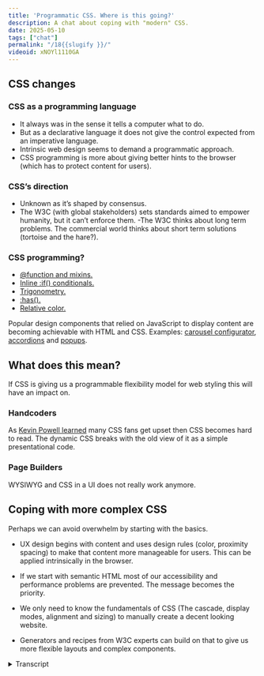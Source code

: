 ```yaml
---
title: 'Programmatic CSS. Where is this going?'
description: A chat about coping with "modern" CSS.
date: 2025-05-10
tags: ["chat"]
permalink: "/18{{slugify }}/"
videoid: xNOYl1110GA
---
```


## CSS changes
### CSS as a  programming  language

- It always was in the sense it tells a computer what to do.
- But as a declarative language it does not give the control expected from an imperative language.
- Intrinsic web design seems to demand a programmatic approach.
- CSS programming is more about giving better hints to the browser (which has to protect content for users).

### CSS’s direction
- Unknown as it’s shaped by consensus. 
- The W3C (with global stakeholders) sets standards aimed to empower humanity, but it can’t enforce them.
-The W3C thinks about long term problems. The commercial world thinks about short term solutions (tortoise and the hare?).

### CSS programming?

- [ @function and mixins.]( https://css.oddbird.net/sasslike/mixins-functions/)
- [Inline :if() conditionals.](https://css-tricks.com/if-css-gets-inline-conditionals/)
- [Trigonometry.](https://developer.mozilla.org/en-US/docs/Web/CSS/:has)
- [:has().](https://developer.mozilla.org/en-US/docs/Web/CSS/:has)
- [Relative color.](https://developer.mozilla.org/en-US/docs/Web/CSS/CSS_colors/Relative_colors)


Popular design components that relied on JavaScript to display content are becoming achievable with HTML and CSS.  Examples:  [carousel configurator](https://chrome.dev/carousel-configurator/), [accordions](https://codepen.io/SaraSoueidan/pen/bGPjBQe/f5761a4ef1339f38668ca7098d0bda26)  and [popups](https://codepen.io/web-dot-dev/pen/jOeKzpb).

## What does this mean?

If CSS is giving us a programmable flexibility model for web styling this will have an impact on.

### Handcoders

As [Kevin Powell learned](https://www.youtube.com/watch?v=k_3pRxdv-cI) many CSS fans get upset then CSS becomes hard to read. The dynamic CSS breaks with the old view of it as  a simple presentational code.

### Page Builders

WYSIWYG and CSS in a UI does not really work anymore.


## Coping with more complex CSS

Perhaps we can avoid overwhelm by starting with the basics.

- UX design begins with content and uses design rules (color, proximity spacing) to make that content more manageable for users. This can be applied intrinsically in the browser.

- If we start with semantic HTML most of our accessibility and performance problems are prevented. The message becomes the priority.

- We only need to know the fundamentals of CSS (The cascade, display modes, alignment and sizing) to manually create a decent looking website.

- Generators and recipes from W3C experts can build on that to give us  more flexible layouts and complex components.

<details> 
<summary> Transcript</summary>

[00:00:05] **Nathan Wrigley:** Hello and welcome to the No Script Show. New CSS specifications are coming faster than we can understand them. If we tried to cover them all at one time, we would probably not be able to see the wood for the trees. So instead, we're going to step back and see if we can understand the overall direction.

As always, making this show hang together, doing all the work really is. David, how. I'm good. 

[00:00:31] **David Waumsley:** I'm, the reason for this episode really is that I'm starting to feel a bit overwhelmed by all of this kind of programmatic CSS that we're starting to see all these if statements and that function and all this stuff.

I can't keep up. And I love, I've just got into CSS and I, really love it and I've found a way to make it simple. And now my head is mush again. 

[00:00:52] **Nathan Wrigley:** Can I ask you a question? Yes. how good were you at. Programming, because I always, it always bamboozled me. I could always see that there were people significantly better at retaining the concepts after reading a page in the day when you and I learned everything was in a physical book with pages that you would turn and, and I would remember getting to the end of whole chapters thinking I'd got it, and then restart the chapter.

Think, oh. Actually, I've forgotten more or less everything that happened. I was never good at programming, basically. So I could see why maybe this would cause you, some level of fear. 

[00:01:27] **David Waumsley:** I. Yeah, and it's also, but because I did a little presentation for your thing that you do, this page builder summit where I've been thinking, talking to page builder users like I was and trying to encourage 'em to look at CS s and how wonderful it is and you realize that you've got all this kind of, if you try and pick things up from YouTube videos, now you can really get lost.

'cause everybody's excited about all this new kind of dynamic stuff that's coming into CSS. So you could really. Get lost in all of that, which I'm starting to do. So I need this in a way, partly because if anybody does see that presentation comes here, it might be a bit of a follow on from what was tried to say there.

But also, it's about, me. Try just getting my head straight again, if you like, and recapping on what we've been doing with this show. 

[00:02:13] **Nathan Wrigley:** Yeah. I guess if you were to look at it from a long way off, if you were to have distance and perspective, better to have. Things to learn, then it's stagnating.

Although that's, it's easy to say, but better to have things that are happening, exciting things, difficult maybe, but better that it's, that it's moving on and pushing forwards and getting more complicated and therefore the options available to, developers, the youths, David, the young ones who are gonna come along and.

Just grasp it in a heartbeat. it's, better, it is better for the web in general. okay. that's the message here. do you want me to put the Yes. Just have the notes 

[00:02:54] **David Waumsley:** that'll help me Yeah. To wander through this Yeah. So if we can start on just what's changing at the moment and basically this, because I'm saying programmatic language, and I see other people in groups and stuff saying, oh, so CSS is becoming a programming language now, and I think there's been a long debate.

That was a good CSS Tricks article actually, about that, where I think, was it Chris Coyer? Getting very frustrated when people say, is that a program in language and. I know others do. Hayden Pickering, is quite sharp with people who's, who say that it isn't that CSS isn't a programming language 'cause they say, yes it is, works on a computer.

Okay. So 

[00:03:36] **Nathan Wrigley:** that definition, it is a programming language, but, 

[00:03:39] **David Waumsley:** it is in that way. But if you Google it now, which I did just before the show there, it says, no, not really. It's a presentational language. Okay. so you get into this for ages, but I think the key thing is, we've mentioned this on the show before, but.

there is a big difference I think, in code, and I think this is the thing I've had to get my, there's a sort of. A feeling that all code is difficult, which I think is why people will be attracted to page builders as I was when code when CSS appeared difficult to me. but I think there is a difference between the declarative languages of HTML and CSS, where you only get to hint what the browser does, and the browser has to protect the content for the users.

So you can be bad at coding with. HT ML and CSS and the browser knows to ignore all the rubbish shoes stick in there. And just display everything it can, which is not the case with the traditional imperative languages that because they have to work, someone has to have control what they coding via logic, which is what I'm not very good at.

I'm No, they, that's, that encapsulates it perfectly. 

[00:04:47] **Nathan Wrigley:** Yeah. Yeah. That's me too. Yeah. Yeah. 

[00:04:49] **David Waumsley:** Yeah. And they were, and there was a JavaScript and PHP on those, on that, and I. but what's interesting, I think for me, this is my understanding of it, when we get to the programming language we're talking about, and I think what we're seeing here is the stuff that's been introduced that we'll call a programming language is about still sticking with the declarative stuff.

It's more about giving better hints Yeah. To the browser in the, fact that we now have. Intrinsic web design where we need to tell the, browser to do some mass on our behalf to display things in a way that we want them. No. 

[00:05:25] **Nathan Wrigley:** Yes. Yeah. So, in, yeah. 

[00:05:28] **David Waumsley:** no. That was basically it. I am, my own, trying to get my head around this is that CSS is still this simple declarative language where we say, we'd like this to be read, but okay.

Browser, if they use us, says they, want a forced color on it. You, don't give 'em our red, that's fine. I can live with that. It's still that sort of simple thing which we can deal with as communicators. I think intrinsic design. Requires because of the programmatic side. What Jen Sim said in the very first like episode we said about this, we're now programming a flexibility model for the wear.

But I think that the demands of all the different devices we have to serve now means that we need that kind of stuff to be in our CSS. 

[00:06:11] **Nathan Wrigley:** Yeah, I think it, what's been really nice about CSS is it has been really forgiving. If you do something that basically doesn't work, it still works, nothing will collapse and you're not going to be, at the end of the road if you do something wrong.

Let's say for example with, PHP in the CMS that I use WordPress, then there's a total catastrophe. Everything just breaks. And so it's been very forgiving, but also it's limiting. And so throwing in components of. Programmability. it's not really programming, but it's got little aspects, little hints of programming.

Nothing presumably is really going to break. It just won't look the way you want it. So it's still presentational, but I think this is the way it needs to go. the shame though is that I'm now elderly. learning all these new things will probably be something that I will do from afar. It'll only be at the point where I actually need to use it.

It will be interesting though, because. You were mentioning about page builders and things like that, it will be interesting to see if it is possible to force this into a UI of a page builder at some point. I'm struggling to see how that would be possible given how things work at the moment, because you've got this really limited palette of things that you can do in CSS, and so page builders can pretty much do all of those.

But now that we're moving to a much more kind of ephemeral. You don't quite know how anything's gonna look given any screen size. You, have some intuition, but it's not quite gonna be there. It'll be interesting to see. How that works. 'cause view ports and widths of view ports and all of that is going, out the window.

Exactly. 

[00:07:54] **David Waumsley:** Yeah. So I think that's, I mean I think it's, the problem with the CSS is never one thing and I think even more so it's, now two things. So I imagine now if I'm not good at. logical programming and, the mentality you need to have that it probably doesn't matter because there are other CSS experts who make generators that I can use.

okay. As long as I understand how they work and what values need to be changed, that's probably all I need to know because at the end of most of the hard work is done by the browser these days, isn't it? Yeah. We're just telling it how to do. it is hints again to the browser. So it does all the work.

[00:08:29] **Nathan Wrigley:** Have you become an aficionado of, these generators then? Have you got a nice long list of generators to achieve particular things? is it a case of you have to go and Google to find the generators or are they all housed in one place? Is there one authority that seems to be really good at creating those kind of generators?

[00:08:51] **David Waumsley:** Yeah, I think this, 

[00:08:53] **Nathan Wrigley:** I think if 

[00:08:53] **David Waumsley:** we, otherwise we end up, there's a danger of going back to the bad old days of learning CSS where you go to stack overflow and Right. Pay somebody's solution into your sheets. So I think I am very, there are things like, utopia as a. Fluid typography, generator is the thing that I start off with that again, that may have to change.

There's sort of things that impact on that. We get trigonometry coming to CSS as well, which means that you could, rather than have this. Absolute linear, straight line, linear change from your font sizes, you could tail that off or whatever with this. So there, there might be changes that happen with that.

okay. mi and Suzanne talked about fluid typography. One of the big bugs that she's got at the moment is that she likes big font sizes. on websites. But if she sets her own screen to a big font size, these will relatively grow. Yeah. So some, of the sites that she likes who are big font sizes, she makes them look a bit too big.

Okay. If she gives, that's her preference. Anyway, sorry. Yeah. No, It's 

[00:09:55] **Nathan Wrigley:** okay. She's an expert. 

[00:09:58] **David Waumsley:** I know. But yes, up to now that's the best thing and that's what she uses as well. Yeah. Utopia. And reason I like that is because the people behind it Clear Left is the company behind it. We've got Jeremy Keefe behind it.

He's somebody who's, at least has to go through the process that he wrote. The more definitive guide on HTML five, so somebody who, you can trust to yeah. Know what's going on in the wc. So I'd be very cautious about any generator there. But I think, we'll actually, I'll move through some, I'm jumping so far ahead on this.

I'll, yeah, it's okay. 

[00:10:32] **Nathan Wrigley:** let's reign it back in. And should we go back to our document on the screen? yes. So if you're listening to this, then it's on the screen. 

[00:10:41] **David Waumsley:** Yeah. yeah, so we'll just talk a little bit. Yeah. one of the things I was doing that presentation for your event there, and I suddenly thought, am I sounding like the W three C has got a plan or something in mind with the direction we're going?

Because I don't think they do because I think when we are looking at CSS direction, we always, it's always unknown because it's always done by consensus with the stakeholders that have been involved. 

[00:11:06] **Nathan Wrigley:** Now that's the case with anything like this though, isn't it? You see a direction because it's had a trajectory.

When you look over your shoulder, you know it's gone from there to here. So it must have a direction from here to somewhere in the future. And of course, it really doesn't, there isn't that kind of times arrow approach to it. but it, because it's a more of a community based. project, but there must be some threads that we can pull out of, okay, it's very likely to go in this direction.

I would've thought, but no, there's no way of, actually, no. maybe in the very near term we know, but in the, I think in the decade long term, no. 

[00:11:47] **David Waumsley:** Yeah, I think we can, the one thing about reconnecting with the W three C and what's going on there and the debates there, is that you do get some hint about.

You, you do know the future to a certain degree. At least you know what's coming to browsers, right? what's been agreed on. So in line, if statements is something agreed on, but it's not appeared in our browsers, a lot of stuff is appearing very quickly. Yeah. 

[00:12:10] **Nathan Wrigley:** Tsunami is coming, David. 

[00:12:12] **David Waumsley:** Yeah. But also you could see the discussions and I think the big discussion has been as getting right back, as we've been saying on the show for to the beginnings again and this HTML first, and then, it.

The web always has to protect the content, always. So we style around it and now everything has to be fluid. We have to start getting back that way. And it's very difficult if you've been in, what I've been doing is creating visual designs for clients with a page builder to switch, switch that entirely upside down because you've always started with the static design in your head of which you're trying to recreate with the, so you really having to flip that.

Greatly to be able to get. And I think once you do that, you line yourself up with what as the conversations that always come out of the W three C. So you know that we are heading that way and we know that technically we have to head that way because how else will we accommodate all the browsers if all the different sorry devices.

Yeah, I know what you mean. yeah. So I do think we get caught as well. And the direction's difficult. 'cause I think there's, I, put a little note here just saying that W three C. did I write it? Yeah. Oh, it's not in its own point, but the W three C thinks about long-term problems. That's its mainly focus, so it's very cautious where the commercial world thinks more short-term solutions all the time.

So you have this, yeah, I think you have this tortoise and hair situation going on all the time where, you know, In a time where CSS hasn't sorted out problems of being responsiveness, if you like, in the early two thousands and tens. So I think page builders have grown very strongly because they had a much better short term solution for the fact that we needed to, Sort out these designs. We did it. Yeah, Just what I mean. And I think it had its time where it solved the problems, but now I think it's flipping the other way that the tortoise is catching up because they've thought it's taken a long time to get grid out there. It's taken like 10 years of trying to get grid, a proper layout system and it's taken all this time, but I think now it's started things really speeded up again.

So I think the tortoise. The W three C in my mind is overtaking the hair, which has been a lot of our research 

[00:14:20] **Nathan Wrigley:** solutions. Yeah, it's interesting as well, because if you think about it, we are trying to put pixels on a page at the end of the day. That's it. And we've had, what, 20 odd years of trying to get this right in air quotes.

I, I wonder how much innovation there actually is. how many, how long can we keep innovating in putting pixels on pages in interesting ways? And maybe that's just the problem. For the last 20 years, there have been ways to innovate, okay, we want this. Kinda masonry style layout, or we want things to overlap each other.

And then, when we narrow the viewport, we want the text to grow or the text to shrink, or things to just collide with each other or disappear. You get what I'm saying? But the point being, can we continue to innovate the way that we do layouts? And if that's not the case, if there is an end to that road.

Maybe that's where we're at with the WC three. sorry. W three C. Maybe it's because there is a more of an end in sight. There. There is a limitation to how innovative we can be with our layouts and it's taken the commercial things. So push, demonstrate what might be possible and now the standards based approach can kindly finally catch up.

Because there isn't too much runway left, if That's, I don't know if there's anything in that really, but 

[00:15:43] **David Waumsley:** I, I would question though, the first thing you said there about, you we're just trying to put pixels on a page and I think, no, I think this is where a lot of it's gone wrong. I think I.

No, we're trying to use the web to communicate with other people. 

[00:15:57] **Nathan Wrigley:** Oh, interesting. Okay. Yeah, and I think 

[00:15:58] **David Waumsley:** that's the starting point. And in communicating we often, which is generally text-based, we then need to, as any good designer for, UX needs. To do is to make that something where you can quickly, where you can easily and comfortably see that content, and it's easy to understand the hierarchy of that content, what's important in that content.

So the rest of what we're doing is essentially presenting. messaging. Yeah, that, so I like that I start from that point of view. and I think that's the, we, I think if we get back to the origins of the web, which has got lost along the way, is the fact that this is a, an information sharing tool for everybody to be able to use HTML.

Anybody should be able to write and get their website on there, get their message out, and then it's the levels. From there of styling that we do that gets it more professional. So anybody can do a basic styling and make it looks quite presentable, but then you know why we'll always be in need of a job.

Even if everybody can make their own simple websites and communicate. That's a good thing. 

[00:17:01] **Nathan Wrigley:** Yeah. 

[00:17:02] **David Waumsley:** There's a profession for us in expanding that, and I think if we start from that perspective rather than pixels on the page, we've already set ourselves that we're creating a visual medium of which in that we are stuffing in our messaging.

[00:17:14] **Nathan Wrigley:** That is interesting. Yeah, I like that. I like that. Yeah. Also, whilst you were saying all of that, it suddenly occurred to me that everything is driven by the current state of the tech that we have. hold the physical tech. So you know, we start with computers, two dimensional interface, it's quite large, the screen, and then we move to things more rectangular based in our hands, and I have no idea what.

Will come in that sphere. Maybe we'll be looking at the internet through glasses or goggles, or maybe there'll be just some sort of three dimensional presentation layer that will, I don't know, will augmented reality will become something interesting. And so this two dimensional, flat, rectangular thing that we face either in our hand or on a screen, maybe that will be supplanted by something as, and then this whole thing will start again.

Be interesting. 

[00:18:01] **David Waumsley:** Yeah, I'll put it as notes later because it's interesting 'cause E even in the thing that you do on with the WP builds, I was listening into one of the chats there about, a website's important any longer. Then there's another debate going on about how much clients need to be charged to start a website and they so depressed me these conversations because I thought if we get back to the way, I'm now starting to see it as this is all a, good, a global communication tool that anyone can actually use and that we try and make it more beautiful and presentable to the different mediums You. All that kind of stuff doesn't make any sense any longer. Why is it gonna dissipate? What, what's gonna happen to communication? So yes, if you think of it as a way of putting visuals onto the web, then I can see why all these different technologies are very threatening or why it might, if you've got that sort of level, but, and why you might need to charge so much if that's the expectation. But if you start with the fact that, it's, I've shown my information, my life, my business, whatever, I'm there.

To everybody. It. It starts to, that disappears a little bit. Yeah, and I think it's a better way of talking about it, because then we say, okay, it is HT ML first. It is our messaging first, and then actually even as designers, we should take a UX approach where we start with the content and style around it to make it presentable.

That's, yeah. 

[00:19:22] **Nathan Wrigley:** That's always been designed anyway, so yeah, I do like your, I do like the way you think deeply about these things. I'm more on the, it's a 2D surface with pixels on a page and you've got this, you've got a whole philosophy behind it, which is fabulous. 

[00:19:35] **David Waumsley:** But it is not though, is it?

It is just the fact that I, because I've taken myself off into something I'm uncomfortable with, right? I've had to think, how do I get, this is what I'm doing here. I'm talking aloud. It's just my, so the reason why I'm coming out with this stuff is 'cause I'm thinking. Yeah, I can't balance this all out in my own head, but I'm getting Yeah, you're trying to, yeah, 

[00:19:53] **Nathan Wrigley:** you're trying to figure You're still figuring it out.

Okay. Yeah, so we don't know what the CSS direction is. Basically, the long and the short of that whole thing was we can't be sure. We have some vague intuitions based upon what's coming into browsers and things like that, but certainly the long term view. We really are unsure 'cause it's a, yeah, it's an on, it's an ongoing project.

Okay. So CCSS programming, is it a programming language? What's coming, what's here? 

[00:20:22] **David Waumsley:** and this is why I thought, our show should be taking each of these and talking about 'em, but I just thought, I dunno how I would use 'em, which we, were talking about earlier. So we, have. Function functions and mixings come in and I think app function is something that we can already try in Chrome at the moment.

That's come very quickly. that's Miria and Suzanne's who put forward that project. So anybody who knows the kind of pre-process like SaaS will know mixings. You can create these little, if you like, little tokens, which can, but even, I can't remember. I. I started to learn a little bit of SAS before realizing I probably don't need it.

I bet it comes to native CSS and here it's coming. yeah, and it does allow you, again to have a bit of programming in your, in your style sheets somewhere to affect the rest of your style sheets. But how we use it, I don't dunno. So I thought, let's just cover these. there's inline if statements or conditionals that are coming in as well.

no 

[00:21:19] **Nathan Wrigley:** idea. I have no idea how that could be used. We talked before we hit record, that's still a. Yeah, 

[00:21:25] **David Waumsley:** Leah Varu is the person who put that forward about a year ago, and then that might be sometime coming to browsers. But, it's a kind of like an improvement, on query and something. we've got trigonometry, which is I think pretty much already there in the sense that we, we can do more with our calculations.

Now, would that have to be so linear? 

[00:21:46] **Nathan Wrigley:** That word literally triggers trigger geometry, triggers my. Yes. You dunno much about geometry thing. Yeah, exactly. oh really? Do we need that? Okay. Yeah, no, it'd be really useful. genuinely useful if you can apply math to the screen and what's going on.

this is where 

[00:22:05] **David Waumsley:** you hope people 

[00:22:06] **Nathan Wrigley:** will do clever stuff. We generate, which there's bound to be a ton of people out there who will just run with this and they just understand maths in a way that I just do not, so I'm sure it'll be wonderful. Yeah. 

[00:22:16] **David Waumsley:** I'm sure it'll come into the, typography, generators at some point, or might.

I was gonna say that 

[00:22:22] **Nathan Wrigley:** that's gonna be a case where the generator will be my best friend. I will not be doing any of that by hand. 

[00:22:29] **David Waumsley:** I'm not sure the same will it will get. I know, because I know there's a. There's been discussions between somebody who's mad on making demos all the time. Adam Arga, who works on the Chrome dev team, is also in the W three C and Matts OTT as well, who talked a lot previously about trigonometry and how it can be used.

So I think they've been, I. Not that they've come up with something, but combining that with relative colors, which is another one on my list there, you might be able to do some really clever dynamic programming of your whole palettes, if you like. Yeah, that'd be interesting. but certainly elements within your palette, like the way I'm using it at the moment, so I, am now, even though it's.

It's only got about 96% support, but I am using relative color just to put that formula as it breaks up the channels into a hover on the button. So whatever my color is at the top of the theme, I don't have to create a new one for the dark. I just let whatever that one is. 

[00:23:24] **Nathan Wrigley:** Yeah, Button. 

[00:23:25] **David Waumsley:** Yeah. So, anyway, but I think clever stuff with that and has, is one that I have managed to get my head around that's already widely usable.

exactly. And already because of the way that it works, because it's. the parents like to things that in your child can change how the parent behaves. You can use it for switches that you would need JavaScript for before, and 

[00:23:46] **Nathan Wrigley:** that kind of just leans really into what we already know, doesn't it?

There's, no great surprises there. You're just leveraging the language of what's already there. So it you might be trying to find a child and then the child affects the parents and, it that, I think that's easy to understand. There's, a lot of the cascade in there.

Yeah. And and I dunno, my head can pause that one much more straightforwardly than the if for example. 

[00:24:12] **David Waumsley:** yes. And I, but even that, you get, I think these things take time first. 'cause there was a lot of tricks that I used that I shown in when we were doing our websites were, one of those was the generator as well, that was creating a grid so you could put your content in kind of.

The example really is in a blog post where you might want your centered text fade type. So it's readable. You can read, it's not too many characters long. but then you want something to break out and normally you would've to create your own diviv for your breakout. And then. Another div again to put things back center where you use this grid and you use the name lines to be able to say, oh, okay, I want you to go from this start name line to this start name line.

Element. So those are calculators that do and the fluid, again, because you are, your calculating the sort of gap it narrows as you get. So in the same way that typography does, it sort of stretches. So a lot of that, and I lost my point. I did have a point where I was going, With this?

oh yes, it was, that was an example of something which I heard of. 'cause Rachel Andrews mentioned it before. Grid was fully supported in 2017, but it took until about 2000 and I think maybe a couple of years ago for somebody like Kevin Powell to make it more widespread because he discovered it for himself independently, that you could do this.

so it's interesting in how I think a lot of the stuff we've got now will take ages for us to work out. Oh, we could. Combine this with that and do this that we make. 

[00:25:46] **Nathan Wrigley:** yeah. 'cause you've got the, they've got two pieces to it really. You've got the learning how it works. Yes. And then off the back of that, once you onto people have learned how it works, then it's those same people figuring out how best to use it in ways that the rest of us can say, oh yeah, actually that, makes a lot of sense.

so it's all very well throwing trigonometry in, but really until somebody shows me that's really useful. That affects a website in a positive way, then it's almost like it's an academic paper. It's, yeah, that's fun to have trigonometry in there, but until I can see I can do that and it makes sense and the client will think that, that's a marvelous innovation.

I'll, I'm gonna be sitting on the fence, I suppose waiting, watching the cleverer people figure it all out. 

[00:26:34] **David Waumsley:** one thing you mentioned to me, 'cause you said we should do something on it, is that the thing that's happening now is all these kind of popular design components that used to rely on JavaScript are slowly finding their way into HTML and CSS.

Yep, yep. And to me that makes perfect sense. It has to, we have to get away from JavaScript that will affect content because JavaScript will break in the browser. JavaScript is an imperative language. That's the beauty of the declarative language. We only get to hint. But the browser can change, the web can change, and our code doesn't break.

So I, it's logical, isn't it, that more of this stuff is gonna come out of JavaScript when it's at the front end and has the potential to break and not be a, and stop the web from evolving. Yeah. Yeah, So I think, but I think we're getting some really good stuff. So obviously the, I'll bring it up.

Not that people will be able to see this in the audio, but, we've got the, carousel thing, Adam Margas project they've been doing. It's now available in Chrome everywhere where you've got these, carousels is called, but it's used in so many different ways. Yeah. Once you get the idea.

Yeah. it's not a carousel in terms of the, I forget what the terminology is, but these sort of scroll. score markers that we have and, basically it's another set of terminology, but we can use these to do whole pages carousels. Tabs we've got on there. 

[00:27:58] **Nathan Wrigley:** Yeah, 

[00:27:59] **David Waumsley:** all sorts of, different, 

[00:28:01] **Nathan Wrigley:** yeah.

Some of them just look, they're just so sublimely nice, aren't they? Look at those. Yeah. Much as I hate to, he's called it horizontal cards. I'm calling it a slider. But, yes. it's, I kinda have this whole thing of I don't really like sliders, but honestly there's something beguiling about it all being done with just CSS and, the fact that you can do, look, look at that.

that's just look, finger size buttons that are round, that your finger just really navigate towards. It's beautiful. There's always gonna, I, 

[00:28:36] **David Waumsley:** think they've solved the problem with this set of, it's called carousels. I think that's really misleading because the set of new stuff that we've got in there just allows us to play and it's.

It is still just hide and show stuff. This point points where we need things to be contained in a little box somewhere where we hide it away as secondary content. We'll always need that and effectively. talking about S slider, I think being terrible because we've got this concept of it, but effectively these are all, they're all versions 

[00:29:07] **Nathan Wrigley:** of sli.

Yeah. There's one thing, which is the focus and everything else is somehow receiving some kind of hidden state, I suppose it's less hidden there, but the, they're great. They're really great. So I'll just speak this into the, the URL is Chrome dev slash carousel. yes, if you wanted to go and check out, there's, so there's so many interesting examples.

Some of them are just wild, like wildly cool. 

[00:29:30] **David Waumsley:** And I went to the configurator there, so they've got a little configurator so you can start to work out what your code is. And this is again, another example of a generator where I think all of us will need to. To turn these on to see what the code means so we can use it in our projects.

And, anyway, let me go back. Yep. and there's another one which I've been looking into, which is accordion. So only very, just recently, with Accordions. Now, because you use it on your site, we have the, summary details and summary. Yes. Summary. Yeah. Tags. and with that, I mean they are disclosure, patterns as they're called in W three C where they disclose the information that's in them.

And they are great by default because they are, and I didn't really realize this, I. That they're searchable, oh yeah, Content within it is searchable. Yep. and they're accessible because the browser, again, is opening up and then doing all the stuff people are tabbing or need to, 

[00:30:29] **Nathan Wrigley:** they're literally perfect for like SEO and hiding content.

So I use it for transcripts 'cause it's in, it's right there, but it's invisible. So the search engine sees it. and, but it's, it's, an accordion. It looks like an accordion and it's the 

[00:30:45] **David Waumsley:** same. Yeah, same for this show as well. We've got it in there and it'll stay there. But the interesting thing is we can turn it into an accordion where, what people expect with an accordion is that if you open one, the other one, they're conscious of each other.

And now we can do that. We, if we put a named attribute against the details, now it will automatically open one when they're all the same name. Yeah. They're getting that grouping 

[00:31:07] **Nathan Wrigley:** aspect, aren't they? I think it is called, isn't it called grouping or, I can't remember. But yeah, they've got awareness of one another.

So if you do this to the third one, the second one will collapse and so on. 

[00:31:17] **David Waumsley:** Yeah, 

[00:31:17] **Nathan Wrigley:** exactly. You just put the same name against the name. It's the name attribute. Yeah, 

[00:31:21] **David Waumsley:** yeah. Yes, exactly. Against that. And it does it, but it's really fascinating because I was watching, I'm doing a course Practical Accessibility by Sarah Sara.

I don't, I'm not sure if I'm saying her surname correctly. She's brilliant, but she's just done an update on that one and suddenly you realize we'll do an episode on this. I think, yeah, you realize that suddenly it's not as simple as you think. You realize there's. Accessibility issues with the fact that something closes when something else opens.

and anyway, we'll get into that, but there's also popups as well that we're seeing, which again, is another pattern that we need to display and hide content and have it show up. I think that's it Anyway, we've gone off into another episode. That's okay. That's okay. 

[00:32:02] **Nathan Wrigley:** so 

[00:32:02] **David Waumsley:** what does it mean?

What does it mean? So all this programmable, flexible stuff there. So I think it's impacting, as mentioned before, I think hand coders, so I mentioned that Kevin Powell, he did, he got people really upset and he did a talk on it, last year's. CSS day on over net engineering CSS. And it's one of the things, and I thought it's really fascinating, this whole discussion with him.

He, showed a bit of CSS, which was modern and seemed complex, and people jumped on him saying, this guy's, a newbie doesn't know what he's talking about. This is, it should be readable. Everything should be readable. And he's gone to the other view of this, where he agreed with that. Firstly, it should be readable, but I think.

It's no longer CSS is no longer just this presentational code where we can just read it and understand what it is. Now, I think we have to accept that if we're gonna make the most of it, we're gonna have to put some really complex stuff in. Even when you are using something like grid or something, when you use that RAM technique that talk about repeat.

Autofit and MinMax to do a clever calculation, which no one can really remember the syntex to write that out, or it's a struggle to do that. 

[00:33:10] **Nathan Wrigley:** No, but also this is just, how it evolves, isn't it? Yeah. nobody intended it to be become complicated, but with the expectations of what we want to see.

It has to be. if anybody can figure out how to make it and it not be complicated, you, you will, be everybody's best friend. But it is complicated because, it's complicated. There's no, yeah, there's no way around it. 

[00:33:38] **David Waumsley:** I think if you can compartmentalize it, and that's the biggest trouble with me.

one hand you want to say, oh, 'cause having convinced myself that CSS is fundamentally simple, we had a, we had an episode when we were talking about that very point that, Rachel, Andrew and her talk was saying about, you just need to learn this, you don't need to get carried away.

And you, and, that is still true, but in terms of employing some of this more programmatic, telling the browser to do really clever stuff, then it gets a bit, it has to get a little bit more mathematical. 

[00:34:12] **Nathan Wrigley:** And it'll be interesting if we end up with kind of a stratified. Workforce in the CSS space.

You know the, there are those, it feels like that. Yeah. Do you know what I mean? there are those people who are kind of entry level, for want of a better word, junior, CSS developers. Yeah. I'm not even there, but, but then you get the more senior, more experienced, engineers. Developers, whatever you want to call them, because it is gonna be more difficult and using the simple stuff will still work.

It's not like you're gonna break things, it's just you won't be able to push the boundaries quite in the same way. Yeah. that'll be interesting. See if the job market does a, acknowledge that and accommodate that and whether salaries and things like that will be affected by it. 

[00:34:58] **David Waumsley:** Yeah. I, I'm hoping clever people will keep coming up with recipes for me that I can steal.

[00:35:03] **Nathan Wrigley:** See, yeah. So you can appear to be clever off the, off on standing on the shoulders of giants. Let's, exactly. Exactly. 

[00:35:12] **David Waumsley:** as well, I We covered that in a way, it just realized, I think page builders will always still be there. My little talk that I do for your thing is really the fact that I think there could be, 'cause page builders do all that stuff that I get 11 to do.

I need all of that managing of the code, dynamically in certain in places. And I think page builders have always been good at presenting templates and recipes to us in our workflow as we need it. I just think they need to change, yeah, yeah. Yeah. so, my last bit on here was just, again, it's me comforting myself here, coping with more how to cope, tell me, lie down on the couch, and tell me about your father, how to cope with more complex CSS.

I think the thing is. I was comforted listening to some real CSS experts. I think on the, YouTube channel, bad at CSS, I think they were talking about this, some people much smarter and been doing it a lot longer than I have. Talking about the fact that they hadn't got their head around.

I. This particular thing in CSS, it's on their list and they're just dealing with it one at a time. they can still do their job, but it's more difficult for me because I feel I have to consume it all. 'cause I'm just getting back into it. Yeah. 

[00:36:27] **Nathan Wrigley:** I think at the minute you've got a really insatiable appetite for this stuff and I think maybe that's a.

Maybe that drives your curiosity, which is brilliant, but also it, it presents you with this just wall of things that you have to learn and, you you, forgive yourself, David, be, accepting that wall doesn't need to be climbed in one go. You've got, days and weeks and months ahead, 

[00:36:51] **David Waumsley:** but it has all come into place for me.

you can blow this apart. please do, but for me now. You'll remember that I was a big fan of a talk that was on your page Builder Summit by Elizabeth, no. Nora Elizabeth. Laura Elizabeth. Yeah. Yes. That's it about UX design. And I realized it was a common thread for a lot of people to begin with the content and, then I.

Use these design rules of proximity spacing. So it's standard color using some of the rules that you can, anybody can be a designer if you start with that content and think, how I'm gonna use space And that to, set out the hierarchy and the, and what's important on it. And I think, now we're being encouraged to intrinsically, or at least think.

How the browser will deal with your stealth, I think this transfers this sa same idea because you start with HTML content first. That's semantic. If you think about the content and how it should be marked up and how it might work, you cut out a whole load of the plugging in the, the accessibility and performance issues that created later by ignoring that in the first place, and then you get your messaging right.

So I think that whole way of. It connects up to UX design as we should be designing with how, I think we need to design a little bit more in the browser. At least in our minds, we need to know how. Content works in the real world, in the browser in different circumstances before we can get to, sketching it out on something static so we can visually see it.

So I think we're going between the two, but that gives me a sort of system. If I concentrate on those, then I realize that, yeah. Yeah. Stuff that Rachel Andrew was saying about, you really only need to understand well with CSS. You first need to understand how the cascade works and, your elements and how you can style those with the basic rules.

That's simple stuff. Then you just need to learn that these display modes change flow in a different way. Once you've grasped that, you've got how you can change your layout from the standard normal flow, then you just how you align that and how you size it. Then you've got a sort of layout model of which.

Then I think on top of it, and that's where I, think, I can't keep up with somebody like Adam Argyle who will spend all of the time working out how to set up these demos and many other people like him. Bra bras, van dams, another person like that who will experiment with absolutely everything. Same as in the accessibility side, the people who sit there and go through all of that saying, How does this read out on Jaws? How does this read out on NVDA? How does this read out on narrator and stuff? They do all of that work and then they come up with formulas for you. So I actually think there will be these high level CSS people, but I think for most of the projects we do. We can, as you say, stand on the shoulders of giants for that, as long as we get the basics in place.

[00:39:38] **Nathan Wrigley:** Right, and, it does, it feels like the cake analogy comes in. the cake will be tasty because it's a nicely made cake. But if you want it to look nice and have all the, the, icing as it were, that's where I'm going with this, the icing on the cake and make it look pretty, then there will be these complicated things that you can leverage.

But I, would imagine, I could be completely wrong about this, I would imagine most of the clients that you are dealing with. Probably won't have the, desire to use a lot of those things and nor will you be able to crowbar it unless you become really a adapted it and can do it in a heartbeat. It may not be economically viable.

Yeah. economically viable, Like the time, the cost benefit analysis for you. Okay, can I force these things in? Is it worth forcing in? Is it gonna take me another six hours? Will the budget meet that extra six hours? I think a lot of this stuff is fascinating at the moment and it'll be interesting to see whether it becomes, widely deployed.

It feels at the minute as if it's still a long way off. It's still in many cases, real edge case. It's difficult. It's hard to understand 'cause it's not, I. not the basic stuff that we're used to, but it's very exciting. and I would imagine we'll see the enterprise, the enterprise agencies adopting this and pushing the boundaries and the people who you constantly reference will be using it, creating tutorials, making examples, making component driven, generators and all of those kind of things, which will be fascinating.

But I, suppose if you look through the history of something like CSS tricks. You'll see an awful lot in there. thousands of articles, most of which probably never got used because by you or me, because they weren't necessary. They were interesting. and they were pushing the boundaries.

But wait, let's wait and see. 

[00:41:29] **David Waumsley:** Just feel a little bit though. I noticed, but obviously we did these three demos and we'll do probably more of these in the future. They, were quite easy to do because I was using, a bunch of these generators, basically three sites with the same code.

Yeah. Effectively. Yeah. With these, this generated content that I've found, which at least I understand. Stud moved around. That's basically what those three sites are. So it's easy to create them and I, but I do think I have to remind myself about this, and I think with all the pressing debates that you get in about, technology's moving so fast.

Actually. I think if we step back and just go, what we're trying to do here, we're just trying to communicate. 

[00:42:04] **Nathan Wrigley:** Ml exactly. that was where I was going. I was trying to encapsulate that in my sentence, will it assist your communication? Maybe? 

[00:42:13] **David Waumsley:** Yeah. And I think you build from there, don't you?

Yeah. And that's why you can do cheap sites for clients, or you can teach somebody to do their own stuff if they wanna improve on it, we just keep doing it and then we borrow from somebody else. And then when you get to a really high level, then you'll be doing the. Build CSS programming, which I'll never reach those dizzy heights because my brain doesn't wear like that.

But yeah, I thought for our content that I wanted to do this episode. 'cause I thought what we could try and do a little bit of, 'cause we tried to build some sites and then we rushed over explaining. Now that we're stuck together, I thought what might be nice is to break it up into. a whole series of where 

[00:42:51] **Nathan Wrigley:** we'll look at the different components, I think, yeah, I think that's a brilliant idea.

Do one component at a time. Yeah. with a clearly labeled title so that it's obvious, okay, we're only doing this thing. that would be great. I think. I think people will enjoy that content a lot. I think that's a great idea. 

[00:43:07] **David Waumsley:** Okay. I think that's the direction. First we'll do it, we'll do an episode where we'll work out, which.

Which, which, components we actually do need and, and don't. Okay. 

[00:43:15] **Nathan Wrigley:** Yeah. Okay. So are we done for this one? I think. I think so. Okay. Enjoyed that. Yeah, that was fabulous. In which case we're all rectangular again, in which case I will, bid you farewell and we will. We'll see you next time.

Thank you, David. Appreciate it. Yeah, thank you. Yeah. Bye bye. 

</details> 